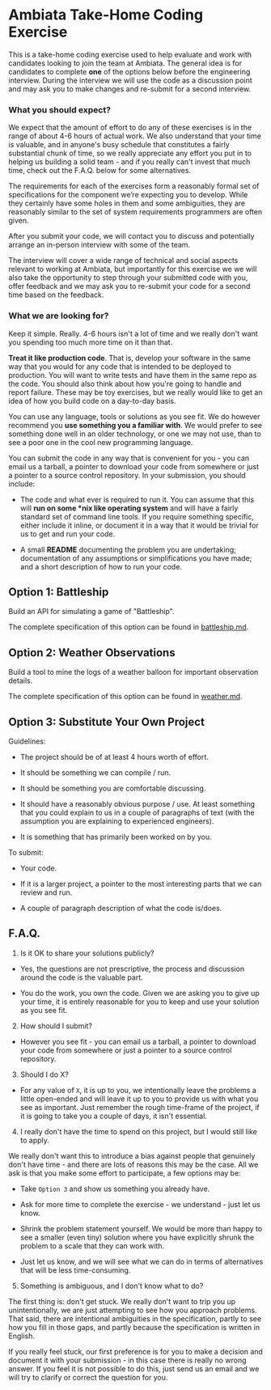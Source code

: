 Ambiata Take-Home Coding Exercise
=================================

This is a take-home coding exercise used to help evaluate and work
with candidates looking to join the team at Ambiata. The general idea
is for candidates to complete __one__ of the options below before the
engineering interview. During the interview we will use the code as a
discussion point and may ask you to make changes and re-submit for a
second interview.


### What you should expect?

We expect that the amount of effort to do any of these exercises is in
the range of about 4-6 hours of actual work. We also understand that
your time is valuable, and in anyone's busy schedule that constitutes
a fairly substantial chunk of time, so we really appreciate any effort
you put in to helping us building a solid team - and if you really
can't invest that much time, check out the F.A.Q. below for some
alternatives.

The requirements for each of the exercises form a reasonably formal
set of specifications for the component we’re expecting you to
develop.  While they certainly have some holes in them and some
ambiguities, they are reasonably similar to the set of system
requirements programmers are often given.

After you submit your code, we will contact you to discuss and
potentially arrange an in-person interview with some of the team.

The interview will cover a wide range of technical and social aspects
relevant to working at Ambiata, but importantly for this exercise we
we will also take the opportunity to step through your submitted code
with you, offer feedback and we may ask you to re-submit your code for
a second time based on the feedback.


### What we are looking for?

Keep it simple. Really. 4-6 hours isn't a lot of time and we really don't
want you spending too much more time on it than that.

__Treat it like production code__. That is, develop your software in the same
way that you would for any code that is intended to be deployed to production.
You will want to write tests and have them in the same repo as the code. You
should also think about how you're going to handle and report failure. These
may be toy exercises, but we really would like to get an idea of how you build
 code on a day-to-day basis.

You can use any language, tools or solutions as you see fit. We do
however recommend you __use something you a familiar with__. We would
prefer to see something done well in an older technology, or one we
may not use, than to see a poor one in the cool new programming
language.

You can submit the code in any way that is convenient for you - you
can email us a tarball, a pointer to download your code from somewhere
or just a pointer to a source control repository. In your submission,
you should include:

 - The code and what ever is required to run it. You can assume that
   this will __run on some *nix like operating system__ and will have a
   fairly standard set of command line tools. If you require something
   specific, either include it inline, or document it in a way that
   it would be trivial for us to get and run your code.

 - A small __README__ documenting the problem you are undertaking;
   documentation of any assumptions or simplifications you have made;
   and a short description of how to run your code.


Option 1: Battleship
--------------------

Build an API for simulating a game of "Battleship".

The complete specification of this option can be found in [battleship.md](battleship.md).


Option 2: Weather Observations
------------------------------

Build a tool to mine the logs of a weather balloon for important
observation details.

The complete specification of this option can be found in [weather.md](weather.md).


Option 3: Substitute Your Own Project
-------------------------------------

Guidelines:

 - The project should be of at least 4 hours worth of effort.

 - It should be something we can compile / run.

 - It should be something you are comfortable discussing.

 - It should have a reasonably obvious purpose / use. At least
   something that you could explain to us in a couple of paragraphs of
   text (with the assumption you are explaining to experienced
   engineers).

 - It is something that has primarily been worked on by you.

To submit:

 - Your code.

 - If it is a larger project, a pointer to the most interesting parts
   that we can review and run.

 - A couple of paragraph description of what the code is/does.


F.A.Q.
------

1. Is it OK to share your solutions publicly?

 - Yes, the questions are not prescriptive, the process and discussion around
   the code is the valuable part.

 - You do the work, you own the code. Given we are asking you to give up your
   time, it is entirely reasonable for you to keep and use your solution as you
   see fit.


2. How should I submit?

 - However you see fit - you can email us a tarball, a pointer to download your
   code from somewhere or just a pointer to a source control repository.


3. Should I do X?

 - For any value of `X`, it is up to you, we intentionally leave the problems a
   little open-ended and will leave it up to you to provide us with what you
   see as important. Just remember the rough time-frame of the project, if it
   is going to take you a couple of days, it isn't essential.


4. I really don't have the time to spend on this project, but I would still like to apply.

 We really don't want this to introduce a bias against people that
 genuinely don't have time - and there are lots of reasons this may be
 the case. All we ask is that you make some effort to participate, a
 few options may be:

   - Take `Option 3` and show us something you already have.

   - Ask for more time to complete the exercise - we understand -
     just let us know.

   - Shrink the problem statement yourself. We would be more than
     happy to see a smaller (even tiny) solution where you have
     explicitly shrunk the problem to a scale that they can work with.

   - Just let us know, and we will see what we can do in terms of
     alternatives that will be less time-consuming.


5. Something is ambiguous, and I don't know what to do?

 The first thing is: don't get stuck. We really don't want to trip you
 up unintentionally, we are just attempting to see how you approach
 problems. That said, there are intentional ambiguities in the
 specification, partly to see how you fill in those gaps, and partly
 because the specification is written in English.

 If you really feel stuck, our first preference is for you to make a
 decision and document it with your submission - in this case there is
 really no wrong answer. If you feel it is not possible to do this,
 just send us an email and we will try to clarify or correct the
 question for you.
